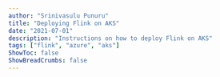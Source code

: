 ```yaml
---
author: "Srinivasulu Punuru"
title: "Deploying Flink on AKS"
date: "2021-07-01"
description: "Instructions on how to deploy Flink on AKS"
tags: ["flink", "azure", "aks"]
ShowToc: false
ShowBreadCrumbs: false
---
```

